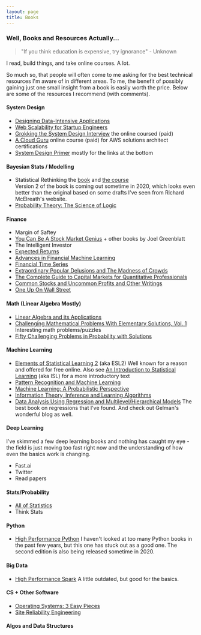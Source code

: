 ```yaml
---
layout: page
title: Books
---
```


### Well, Books and Resources Actually...

> "If you think education is expensive, try ignorance" - Unknown


I read, build things, and take online courses. A lot. 

So much so, that people will often come to me asking for the best technical resources I'm aware of in different areas. To me, the benefit of possibly gaining just one small insight from a book is easily worth the price.  Below are some of the resources I recommend (with comments). 


#### System Design
- [Designing Data-Intensive Applications](https://amzn.to/2WzPOkF)
- [Web Scalability for Startup Engineers](https://amzn.to/2PB8cs1)
- [Grokking the System Design Interview](https://www.educative.io/courses/grokking-the-system-design-interview) the online coursed (paid)
- [A Cloud Guru](https://acloud.guru/learn/aws-certified-solutions-architect-associate) online course (paid) for AWS solutions architect certifications
- [System Design Primer](https://github.com/donnemartin/system-design-primer) mostly for the links at the bottom


#### Bayesian Stats / Modelling
- Statistical Rethinking the [book](https://amzn.to/335RVzi) and [the course](https://www.youtube.com/playlist?list=PLDcUM9US4XdNM4Edgs7weiyIguLSToZRI)  
Version 2 of the book is coming out sometime in 2020, which looks even better than the original based on some drafts I've seen from Richard McElreath's website.
- [Probability Theory: The Science of Logic](https://amzn.to/36pCIuX)

#### Finance
- Margin of Saftey
- [You Can Be A Stock Market Genius](https://amzn.to/2WB4xMj) + other books by Joel Greenblatt
- The Intelligent Investor
- [Expected Returns](https://amzn.to/2oCK7Wz)
- [Advances in Financial Machine Learning](https://amzn.to/2NBoK0x)
- [Financial Time Series](https://amzn.to/338FBOH)
- [Extraordinary Popular Delusions and The Madness of Crowds](https://amzn.to/2N5LnuS)
- [The Complete Guide to Capital Markets for Quantitative Professionals](https://amzn.to/2PG13Xk)
- [Common Stocks and Uncommon Profits and Other Writings](https://amzn.to/2Nt0SvS)
- [One Up On Wall Street](https://amzn.to/34rCMIR)


#### Math (Linear Algebra Mostly)
- [Linear Algebra and its Applications](https://amzn.to/36qJpN8)
- [Challenging Mathematical Problems With Elementary Solutions, Vol. 1](https://amzn.to/36kEBJn)
Interesting math problems/puzzles
- [Fifty Challenging Problems in Probability with Solutions](https://amzn.to/2C0vJuv)

#### Machine Learning
- [Elements of Statistical Learning 2](https://amzn.to/324wOvW) (aka ESL2)
Well known for a reason and offered for free online. Also see [An Introduction to Statistical Learning](https://amzn.to/2oHKr6C) (aka ISL) for a more introductory text
- [Pattern Recognition and Machine Learning](https://amzn.to/2C6hPXL)
- [Machine Learning: A Probabilistic Perspective](https://amzn.to/2N6a5v2)
- [Information Theory, Inference and Learning Algorithms](https://amzn.to/2q9MeBQ)
- [Data Analysis Using Regression and Multilevel/Hierarchical Models](https://amzn.to/2WFbdJh)
The best book on regressions that I've found. And check out Gelman's wonderful blog as well.

#### Deep Learning
I've skimmed a few deep learning books and nothing has caught my eye - the field is just moving too fast right now and the understanding of how even the basics work is changing.
- Fast.ai
- Twitter
- Read papers

#### Stats/Probability
- [All of Statistics](https://amzn.to/2r2XlNb)
- Think Stats

#### Python
- [High Performance Python](https://amzn.to/2PA43EK)
I haven't looked at too many Python books in the past few years, but this one has stuck out as a good one.  The second edition is also being released sometime in 2020.

#### Big Data
- [High Performance Spark](https://amzn.to/334ASxo)
A little outdated, but good for the basics. 

#### CS + Other Software
- [Operating Systems: 3 Easy Pieces](http://pages.cs.wisc.edu/~remzi/OSTEP/)
- [Site Reliability Engineering](https://amzn.to/2WBDtN6)

#### Algos and Data Structures
